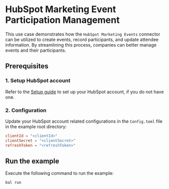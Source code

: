 # HubSpot Marketing Event Participation Management

This use case demonstrates how the `HubSpot Marketing Events` connector can be utilized to create events, record participants, and update attendee information. By streamlining this process, companies can better manage events and their participants.

## Prerequisites

### 1. Setup HubSpot account

Refer to the [Setup guide](https://github.com/module-ballerinax-hubspot.marketing.events/tree/main/README.md#setup-guide) to set up your HubSpot account, if you do not have one.

### 2. Configuration

Update your HubSpot account related configurations in the `Config.toml` file in the example root directory:

```toml
clientId = "<clientId>"
clientSecret = "<clientSecret>"
refreshToken = "<refreshToken>"
```

## Run the example

Execute the following command to run the example:

```ballerina
bal run
```
